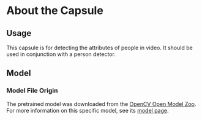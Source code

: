 # About the Capsule
## Usage
This capsule is for detecting the attributes of people in video. It should be 
used in conjunction with a person detector. 

## Model
###  Model File Origin
The pretrained model was downloaded from the [OpenCV Open Model Zoo](https://github.com/opencv/open_model_zoo). 
For more information on this specific model, see its [model page](https://docs.openvinotoolkit.org/latest/omz_models_intel_person_attributes_recognition_crossroad_0230_description_person_attributes_recognition_crossroad_0230.html).
